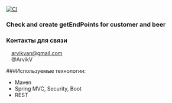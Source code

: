 [![CI](https://github.com/ArvikVan/natlex-service/actions/workflows/Createmain.yml/badge.svg?branch=main)](https://github.com/ArvikVan/natlex-service/actions/workflows/Createmain.yml)
### Check and create getEndPoints for customer and beer

### Контакты для связи<br>
<img src="https://img.icons8.com/clouds/100/000000/gmail-new.png" width="10"/> arvikvan@gmail.com<br>
<img src="https://img.icons8.com/color/100/000000/telegram-app--v2.png" width="10"/> @ArvikV

###Используемые технологии:
- Maven
- Spring MVC, Security, Boot
- REST
